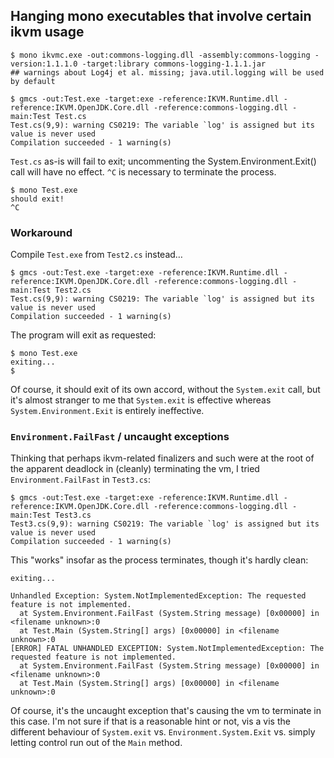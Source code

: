 ## Hanging mono executables that involve certain ikvm usage

```
$ mono ikvmc.exe -out:commons-logging.dll -assembly:commons-logging -version:1.1.1.0 -target:library commons-logging-1.1.1.jar 
## warnings about Log4j et al. missing; java.util.logging will be used by default
```

```
$ gmcs -out:Test.exe -target:exe -reference:IKVM.Runtime.dll -reference:IKVM.OpenJDK.Core.dll -reference:commons-logging.dll -main:Test Test.cs 
Test.cs(9,9): warning CS0219: The variable `log' is assigned but its value is never used
Compilation succeeded - 1 warning(s)
```

`Test.cs` as-is will fail to exit; uncommenting the
System.Environment.Exit() call will have no effect.
`^C` is necessary to terminate the process.

```
$ mono Test.exe 
should exit!
^C
```

### Workaround

Compile `Test.exe` from `Test2.cs` instead…

```
$ gmcs -out:Test.exe -target:exe -reference:IKVM.Runtime.dll -reference:IKVM.OpenJDK.Core.dll -reference:commons-logging.dll -main:Test Test2.cs 
Test.cs(9,9): warning CS0219: The variable `log' is assigned but its value is never used
Compilation succeeded - 1 warning(s)
```

The program will exit as requested:

```
$ mono Test.exe 
exiting...
$
```

Of course, it should exit of its own accord, without the `System.exit` call,
but it's almost stranger to me that `System.exit` is effective whereas
`System.Environment.Exit` is entirely ineffective.

### `Environment.FailFast` / uncaught exceptions

Thinking that perhaps ikvm-related finalizers and such were at the root
of the apparent deadlock in (cleanly) terminating the vm, I tried
`Environment.FailFast` in `Test3.cs`:

```
$ gmcs -out:Test.exe -target:exe -reference:IKVM.Runtime.dll -reference:IKVM.OpenJDK.Core.dll -reference:commons-logging.dll -main:Test Test3.cs 
Test3.cs(9,9): warning CS0219: The variable `log' is assigned but its value is never used
Compilation succeeded - 1 warning(s)
```

This "works" insofar as the process terminates, though it's hardly
clean:

```
exiting...

Unhandled Exception: System.NotImplementedException: The requested feature is not implemented.
  at System.Environment.FailFast (System.String message) [0x00000] in <filename unknown>:0 
  at Test.Main (System.String[] args) [0x00000] in <filename unknown>:0 
[ERROR] FATAL UNHANDLED EXCEPTION: System.NotImplementedException: The requested feature is not implemented.
  at System.Environment.FailFast (System.String message) [0x00000] in <filename unknown>:0 
  at Test.Main (System.String[] args) [0x00000] in <filename unknown>:0 
```

Of course, it's the uncaught exception that's causing the vm to
terminate in this case.  I'm not sure if that is a reasonable hint or
not, vis a vis the different behaviour of `System.exit` vs.
`Environment.System.Exit` vs. simply letting control run out of the
`Main` method.

